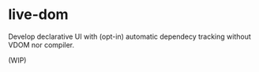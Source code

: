 # live-dom

Develop declarative UI with (opt-in) automatic dependecy tracking without VDOM nor compiler.

(WIP)

